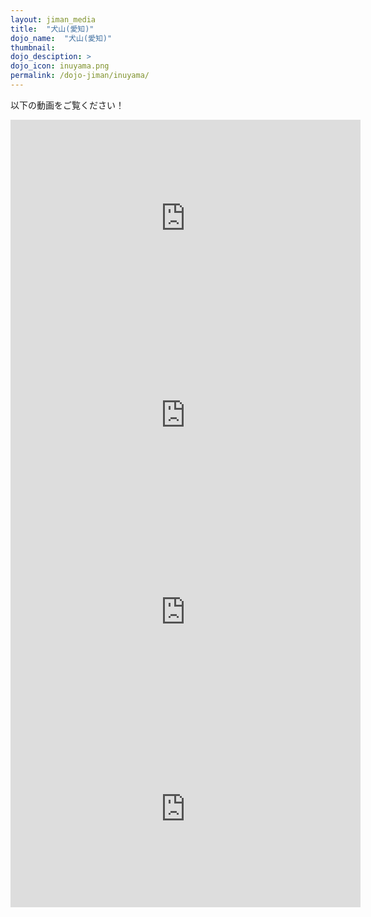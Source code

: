 ```yaml
---
layout: jiman_media
title:  "犬山(愛知)"
dojo_name:  "犬山(愛知)"
thumbnail:
dojo_desciption: >
dojo_icon: inuyama.png
permalink: /dojo-jiman/inuyama/
---
```

<p class="text-center h3">以下の動画をご覧ください！</p>
<div class="text-center">
  <iframe width="560" height="315" src="https://www.youtube.com/embed/JPhMbN8uW4o" frameborder="0" allow="accelerometer; autoplay; clipboard-write; encrypted-media; gyroscope; picture-in-picture" allowfullscreen></iframe>
  <iframe width="560" height="315" src="https://www.youtube.com/embed/qJVX1eOgAYU" frameborder="0" allow="accelerometer; autoplay; clipboard-write; encrypted-media; gyroscope; picture-in-picture" allowfullscreen></iframe>
  <iframe width="560" height="315" src="https://www.youtube.com/embed/5vNxX8jPPPo" frameborder="0" allow="accelerometer; autoplay; clipboard-write; encrypted-media; gyroscope; picture-in-picture" allowfullscreen></iframe>
  <iframe width="560" height="315" src="https://www.youtube.com/embed/gN6y2O9hgHU" frameborder="0" allow="accelerometer; autoplay; clipboard-write; encrypted-media; gyroscope; picture-in-picture" allowfullscreen></iframe>
</div>
